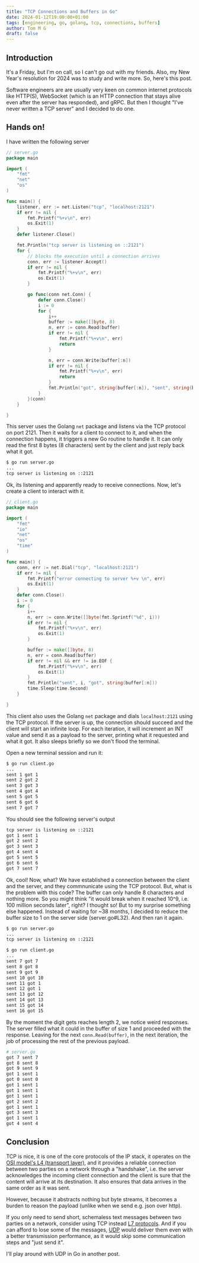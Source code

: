```yaml
---
title: "TCP Connections and Buffers in Go"
date: 2024-01-12T19:00:00+01:00
tags: [engineering, go, golang, tcp, connections, buffers]
author: Tom M G
draft: false
---
```


## Introduction
It's a Friday, but I'm on call, so I can't go out with my friends. Also, my New Year's resolution for 2024 was to study and write more. So, here's this post.

Software engineers are are usually very keen on common internet protocols like HTTP(S), WebSocket (which is an HTTP connection that stays alive even after the server has responded), and gRPC. But then I thought "I've never written a TCP server" and I decided to do one.

## Hands on!

I have written the following server
```go
// server.go
package main

import (
	"fmt"
	"net"
	"os"
)

func main() {
	listener, err := net.Listen("tcp", "localhost:2121")
	if err != nil {
		fmt.Printf("%+v\n", err)
		os.Exit(1)
	}
	defer listener.Close()

	fmt.Println("tcp server is listening on ::2121")
	for {
		// blocks the execution until a connection arrives
		conn, err := listener.Accept()
		if err != nil {
			fmt.Printf("%+v\n", err)
			os.Exit(1)
		}

		go func(conn net.Conn) {
			defer conn.Close()
			i := 0
			for {
				i++
				buffer := make([]byte, 8)
				n, err := conn.Read(buffer)
				if err != nil {
					fmt.Printf("%+v\n", err)
					return
				}

				n, err = conn.Write(buffer[:n])
				if err != nil {
					fmt.Printf("%+v\n", err)
					return
				}
				fmt.Println("got", string(buffer[:n]), "sent", string(buffer[:n]))
			}
		}(conn)
	}

}
```

This server uses the Golang `net` package and listens via the TCP protocol on port 2121. Then it waits for a client to connect to it, and when the connection happens, it triggers a new Go routine to handle it. It can only read the first 8 bytes (8 characters) sent by the client and just reply back what it got.
```bash
$ go run server.go
...
tcp server is listening on ::2121
```

Ok, its listening and apparently ready to receive connections. Now, let's create a client to interact with it.

```go
// client.go
package main

import (
	"fmt"
	"io"
	"net"
	"os"
	"time"
)

func main() {
	conn, err := net.Dial("tcp", "localhost:2121")
	if err != nil {
		fmt.Printf("error connecting to server %+v \n", err)
		os.Exit(1)
	}
	defer conn.Close()
	i := 0
	for {
		i++
		n, err := conn.Write([]byte(fmt.Sprintf("%d", i)))
		if err != nil {
			fmt.Printf("%+v\n", err)
			os.Exit(1)
		}

		buffer := make([]byte, 8)
		n, err = conn.Read(buffer)
		if err != nil && err != io.EOF {
			fmt.Printf("%+v\n", err)
			os.Exit(1)
		}
		fmt.Println("sent", i, "got", string(buffer[:n]))
		time.Sleep(time.Second)
	}

}

```
This client also uses the Golang `net` package and dials `localhost:2121`  using the TCP protocol. If the server is up, the connection should succeed and the client will start an infinite loop. For each iteration, it will increment an INT value and send it as a payload to the server, printing what it requested and what it got. It also sleeps briefly so we don't flood the terminal.

Open a new terminal session and run it:
```bash
$ go run client.go
...
sent 1 got 1
sent 2 got 2
sent 3 got 3
sent 4 got 4
sent 5 got 5
sent 6 got 6
sent 7 got 7
```

You should see the following server's output
```bash
tcp server is listening on ::2121
got 1 sent 1
got 2 sent 2
got 3 sent 3
got 4 sent 4
got 5 sent 5
got 6 sent 6
got 7 sent 7
```

Ok, cool! Now, what? We have established a connection between the client and the server, and they commnunicate using the TCP protocol. But, what is the problem with this code? The buffer can only handle 8 characters and nothing more. So you might think "it would break when it reached 10^9, i.e. 100 million seconds later", right? I thought so! But to my surprise something else happened. Instead of waiting for ~38 months, I decided to reduce the buffer size to 1 on the server side (server.go#L32). And then ran it again.



```bash
$ go run server.go
...
tcp server is listening on ::2121
```

```bash
$ go run client.go
...
sent 7 got 7
sent 8 got 8
sent 9 got 9
sent 10 got 10
sent 11 got 1
sent 12 got 1
sent 13 got 12
sent 14 got 13
sent 15 got 14
sent 16 got 15
```

By the moment the digit gets reaches length 2, we notice weird responses. The server filled what it could in the buffer of size 1 and proceeded with the response. Leaving for the next `conn.Read(buffer)`, in the next iteration, the job of processing the rest of the previous payload.

```bash
# server.go
got 7 sent 7
got 8 sent 8
got 9 sent 9
got 1 sent 1
got 0 sent 0
got 1 sent 1
got 1 sent 1
got 1 sent 1
got 2 sent 2
got 1 sent 1
got 3 sent 3
got 1 sent 1
got 4 sent 4
```

## Conclusion
TCP is nice, it is one of the core protocols of the IP stack, it operates on the [OSI model's L4 (transport layer)][osi-wiki], and it provides a reliable connection between two parties on a network through a "handshake", i.e. the server acknowledges the incoming client connection and the client is sure that the content will arrive at its destination. It also ensures that data  arrives in the same order as it was sent. 

However, because it abstracts nothing but byte streams, it becomes a burden to reason the payload (unlike when we send e.g. json over http).

If you only need to send short, schemaless text messages between two parties on a network, consider using TCP instead [L7 protocols][osi-app-wiki]. And if you can afford to lose some of the messages, [UDP][udp] would deliver them even with a better transmission performance, as it would skip some communication steps and "just send it".

I'll play around with UDP in Go in another post.

[osi-wiki]: https://en.wikipedia.org/wiki/OSI_model
[osi-app-wiki]: https://en.wikipedia.org/wiki/Application_layer
[udp]: https://en.wikipedia.org/wiki/User_Datagram_Protocol
